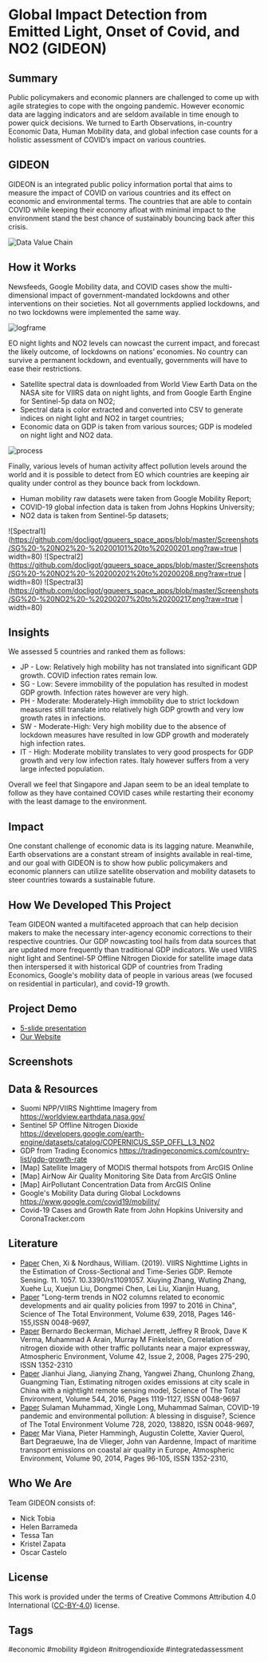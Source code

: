 # Global Impact Detection from Emitted Light, Onset of Covid, and NO2 (GIDEON)

## Summary

Public policymakers and economic planners are challenged to come up with agile strategies to cope with the ongoing pandemic. However economic data are lagging indicators and are seldom available in time enough to power quick decisions. We turned to Earth Observations, in-country Economic Data, Human Mobility data, and global infection case counts for a holistic assessment of COVID’s impact on various countries.

## GIDEON

GIDEON is an integrated public policy information portal that aims to measure the impact of COVID on various countries and its effect on economic and environmental terms. The countries that are able to contain COVID while keeping their economy afloat with minimal impact to the environment stand the best chance of sustainably bouncing back after this crisis.

![Data Value Chain](https://github.com/docligot/gqueers_space_apps/blob/master/Screenshots/Data%20Value%20Chain.png?raw=true)

## How it Works

Newsfeeds, Google Mobility data, and COVID cases show the multi-dimensional impact of government-mandated lockdowns and other interventions on their societies. Not all governments applied lockdowns, and no two lockdowns were implemented the same way.

![logframe](https://github.com/docligot/gqueers_space_apps/blob/master/Screenshots/Gideon%20Process%20Flow.png?raw=true)

EO night lights and NO2 levels can nowcast the current impact, and forecast the likely outcome, of lockdowns on nations’ economies. No country can survive a permanent lockdown, and eventually, governments will have to ease their restrictions.

* Satellite spectral data is downloaded from World View Earth Data on the NASA site for VIIRS data on night lights, and from Google Earth Engine for Sentinel-5p data on NO2;
* Spectral data is color extracted and converted into CSV to generate indices on night light and NO2 in target countries;
* Economic data on GDP is taken from various sources;
GDP is modeled on night light and NO2 data.

![process](https://github.com/docligot/gqueers_space_apps/blob/master/Screenshots/Satellite%20Process.png?raw=true)

Finally, various levels of human activity affect pollution levels around the world and it is possible to detect from EO which countries are keeping air quality under control as they bounce back from lockdown.

* Human mobility raw datasets were taken from Google Mobility Report;
* COVID-19 global infection data is taken from Johns Hopkins University;
* NO2 data is taken from Sentinel-5p datasets;

![Spectral1](https://github.com/docligot/gqueers_space_apps/blob/master/Screenshots/SG%20-%20NO2%20-%20200101%20to%20200201.png?raw=true | width=80)
![Spectral2](https://github.com/docligot/gqueers_space_apps/blob/master/Screenshots/SG%20-%20NO2%20-%20200202%20to%20200208.png?raw=true | width=80)
![Spectral3](https://github.com/docligot/gqueers_space_apps/blob/master/Screenshots/SG%20-%20NO2%20-%20200207%20to%20200217.png?raw=true | width=80)

## Insights

We assessed 5 countries and ranked them as follows:

* JP - Low: Relatively high mobility has not translated into significant GDP growth. COVID infection rates remain low.
* SG - Low: Severe immobility of the population has resulted in modest GDP growth. Infection rates however are very high.
* PH - Moderate: Moderately-High immobility due to strict lockdown measures still translate into relatively high GDP growth and very low growth rates in infections.
* SW - Moderate-High: Very high mobility due to the absence of lockdown measures have resulted in low GDP growth and moderately high infection rates.
* IT - High: Moderate mobility translates to very good prospects for GDP growth and very low infection rates. Italy however suffers from a very large infected population.

Overall we feel that Singapore and Japan seem to be an ideal template to follow as they have contained COVID cases while restarting their economy with the least damage to the environment.

## Impact

One constant challenge of economic data is its lagging nature. Meanwhile, Earth observations are a constant stream of insights available in real-time, and our goal with GIDEON is to show how public policymakers and economic planners can utilize satellite observation and mobility datasets to steer countries towards a sustainable future.

## How We Developed This Project
Team GIDEON wanted a multifaceted approach that can help decision makers to make the necessary inter-agency economic corrections to their respective countries. Our GDP nowcasting tool hails from data sources that are updated more frequently than traditional GDP indicators. We used VIIRS night light and Sentinel-5P Offline Nitrogen Dioxide for satellite image data then interspersed it with historical GDP of countries from Trading Economics, Google's mobility data of people in various areas (we focused on residential in particular), and covid-19 growth.

## Project Demo
* [5-slide presentation](https://raw.githubusercontent.com/docligot/gqueers_space_apps/master/5-slide-requirement_GIDEON.pptx)
* [Our Website](https://opendata.org.ph/projectgideon)

## Screenshots



## Data & Resources
* Suomi NPP/VIIRS Nighttime Imagery from https://worldview.earthdata.nasa.gov/
* Sentinel 5P Offline Nitrogen Dioxide https://developers.google.com/earth-engine/datasets/catalog/COPERNICUS_S5P_OFFL_L3_NO2
* GDP from Trading Economics https://tradingeconomics.com/country-list/gdp-growth-rate
* [Map] Satellite Imagery of MODIS thermal hotspots from ArcGIS Online
* [Map] AirNow Air Quality Monitoring Site Data from ArcGIS Online
* [Map] AirPollutant Concentration Data from ArcGIS Online
* Google's Mobility Data during Global Lockdowns https://www.google.com/covid19/mobility/
* Covid-19 Cases and Growth Rate from John Hopkins University and CoronaTracker.com

## Literature

* [Paper](https://www.researchgate.net/publication/332974696_VIIRS_Nighttime_Lights_in_the_Estimation_of_Cross-Sectional_and_Time-Series_GDP) Chen, Xi & Nordhaus, William. (2019). VIIRS Nighttime Lights in the Estimation of Cross-Sectional and Time-Series GDP. Remote Sensing. 11. 1057. 10.3390/rs11091057.
Xiuying Zhang, Wuting Zhang, Xuehe Lu, Xuejun Liu, Dongmei Chen, Lei Liu, Xianjin Huang,
* [Paper](https://doi.org/10.1016/j.scitotenv.2018.04.435.) "Long-term trends in NO2 columns related to economic developments and air quality policies from 1997 to 2016 in China", Science of The Total Environment, Volume 639, 2018, Pages 146-155,ISSN 0048-9697, 
* [Paper](https://doi.org/10.1016/j.atmosenv.2007.09.042) Bernardo Beckerman, Michael Jerrett, Jeffrey R Brook, Dave K Verma, Muhammad A Arain, Murray M Finkelstein, Correlation of nitrogen dioxide with other traffic pollutants near a major expressway, Atmospheric Environment, Volume 42, Issue 2, 2008, Pages 275-290, ISSN 1352-2310
* [Paper](https://doi.org/10.1016/j.scitotenv.2015.11.113.) Jianhui Jiang, Jianying Zhang, Yangwei Zhang, Chunlong Zhang, Guangming Tian, Estimating nitrogen oxides emissions at city scale in China with a nightlight remote sensing model, Science of The Total Environment, Volume 544, 2016, Pages 1119-1127, ISSN 0048-9697
* [Paper](https://doi.org/10.1016/j.scitotenv.2020.138820.) Sulaman Muhammad, Xingle Long, Muhammad Salman, COVID-19 pandemic and environmental pollution: A blessing in disguise?, Science of The Total Environment Volume 728, 2020, 138820, ISSN 0048-9697, 
* [Paper](https://doi.org/10.1016/j.atmosenv.2014.03.046.) Mar Viana, Pieter Hammingh, Augustin Colette, Xavier Querol, Bart Degraeuwe, Ina de Vlieger, John van Aardenne, Impact of maritime transport emissions on coastal air quality in Europe, Atmospheric Environment, Volume 90, 2014, Pages 96-105, ISSN 1352-2310, 


## Who We Are

Team GIDEON consists of:

* Nick Tobia
* Helen Barrameda
* Tessa Tan
* Kristel Zapata
* Oscar Castelo

## License

This work is provided under the terms of Creative Commons Attribution 4.0 International ([CC-BY-4.0](https://creativecommons.org/licenses/by/4.0/)) license.

## Tags

#economic #mobility #gideon #nitrogendioxide #integratedassessment
